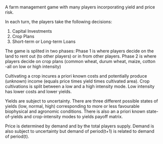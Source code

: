 A farm management game with many players incorporating yield and price risk. 

In each turn, the players take the following decisions:
1. Capital Investments
2. Crop Plans
3. Short-term or Long-term Loans


The game is splited in two phases: 
Phase 1 is where players decide on the land to rent out (to other players) or in from other players.
Phase 2 is where players decide on crop plans (common wheat, durum wheat, maize, cotton -all on low or high intensity)

Cultivating a crop incures a priori known costs and potentially produce (unknown) income (equals price times yield times cultivated area). 
Crop cultivations is split between a low and a high intensity mode. Low intensity has lower costs and lower yields.

Yields are subject to uncertainty. There are three different possible states of yields (low, normal, high) corresponding to more or less favourable biophysical and agronomic conditions. There is also an a priori known state-of-yields and crop-intensity modes to yields payoff matrix. 

Price is determined by demand and by the total players supply. Demand is also subject to uncertainty but demand of period(t+1) is related to demand of period(t).
